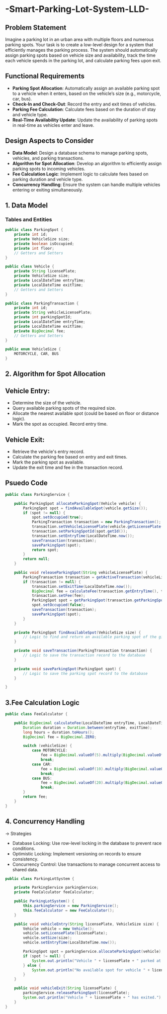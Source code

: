 # -Smart-Parking-Lot-System-LLD-
## Problem Statement
Imagine a parking lot in an urban area with multiple floors and numerous parking spots. Your task is to create a low-level design for a system that efficiently manages the parking process. The system should automatically assign parking spots based on vehicle size and availability, track the time each vehicle spends in the parking lot, and calculate parking fees upon exit.

## Functional Requirements
- **Parking Spot Allocation**: Automatically assign an available parking spot to a vehicle when it enters, based on the vehicle’s size (e.g., motorcycle, car, bus).
- **Check-In and Check-Out**: Record the entry and exit times of vehicles.
- **Parking Fee Calculation**: Calculate fees based on the duration of stay and vehicle type.
- **Real-Time Availability Update**: Update the availability of parking spots in real-time as vehicles enter and leave.

## Design Aspects to Consider
- **Data Model**: Design a database schema to manage parking spots, vehicles, and parking transactions.
- **Algorithm for Spot Allocation**: Develop an algorithm to efficiently assign parking spots to incoming vehicles.
- **Fee Calculation Logic**: Implement logic to calculate fees based on parking duration and vehicle type.
- **Concurrency Handling**: Ensure the system can handle multiple vehicles entering or exiting simultaneously.

## 1. Data Model

### Tables and Entities

```java
public class ParkingSpot {
    private int id;
    private VehicleSize size;
    private boolean isOccupied;
    private int floor;
    // Getters and Setters
}

public class Vehicle {
    private String licensePlate;
    private VehicleSize size;
    private LocalDateTime entryTime;
    private LocalDateTime exitTime;
    // Getters and Setters
}

public class ParkingTransaction {
    private int id;
    private String vehicleLicensePlate;
    private int parkingSpotId;
    private LocalDateTime entryTime;
    private LocalDateTime exitTime;
    private BigDecimal fee;
    // Getters and Setters
}

public enum VehicleSize {
    MOTORCYCLE, CAR, BUS
}
```

## 2. Algorithm for Spot Allocation

## Vehicle Entry:

- Determine the size of the vehicle.
- Query available parking spots of the required size.
- Allocate the nearest available spot (could be based on floor or distance logic).
- Mark the spot as occupied.
Record entry time.

## Vehicle Exit:

- Retrieve the vehicle's entry record.
- Calculate the parking fee based on entry and exit times.
- Mark the parking spot as available.
- Update the exit time and fee in the transaction record.

## Psuedo Code
```java
public class ParkingService {

    public ParkingSpot allocateParkingSpot(Vehicle vehicle) {
        ParkingSpot spot = findAvailableSpot(vehicle.getSize());
        if (spot != null) {
            spot.setOccupied(true);
            ParkingTransaction transaction = new ParkingTransaction();
            transaction.setVehicleLicensePlate(vehicle.getLicensePlate());
            transaction.setParkingSpotId(spot.getId());
            transaction.setEntryTime(LocalDateTime.now());
            saveTransaction(transaction);
            saveParkingSpot(spot);
            return spot;
        }
        return null;
    }

    public void releaseParkingSpot(String vehicleLicensePlate) {
        ParkingTransaction transaction = getActiveTransaction(vehicleLicensePlate);
        if (transaction != null) {
            transaction.setExitTime(LocalDateTime.now());
            BigDecimal fee = calculateFee(transaction.getEntryTime(), transaction.getExitTime(), getVehicleSize(vehicleLicensePlate));
            transaction.setFee(fee);
            ParkingSpot spot = getParkingSpot(transaction.getParkingSpotId());
            spot.setOccupied(false);
            saveTransaction(transaction);
            saveParkingSpot(spot);
        }
    }

    private ParkingSpot findAvailableSpot(VehicleSize size) {
        // Logic to find and return an available parking spot of the given size
    }

    private void saveTransaction(ParkingTransaction transaction) {
        // Logic to save the transaction record to the database
    }

    private void saveParkingSpot(ParkingSpot spot) {
        // Logic to save the parking spot record to the database
    }

}

```
## 3.Fee Calculation Logic
```java
public class FeeCalculator {

    public BigDecimal calculateFee(LocalDateTime entryTime, LocalDateTime exitTime, VehicleSize vehicleSize) {
        Duration duration = Duration.between(entryTime, exitTime);
        long hours = duration.toHours();
        BigDecimal fee = BigDecimal.ZERO;

        switch (vehicleSize) {
            case MOTORCYCLE:
                fee = BigDecimal.valueOf(5).multiply(BigDecimal.valueOf(hours));
                break;
            case CAR:
                fee = BigDecimal.valueOf(10).multiply(BigDecimal.valueOf(hours));
                break;
            case BUS:
                fee = BigDecimal.valueOf(20).multiply(BigDecimal.valueOf(hours));
                break;
        }
        return fee;
    }
}
```
## 4. Concurrency Handling
-> Strategies
- Database Locking: Use row-level locking in the database to prevent race conditions.
- Optimistic Locking: Implement versioning on records to ensure consistency.
- Concurrency Control: Use transactions to manage concurrent access to shared data.
```java
public class ParkingLotSystem {

    private ParkingService parkingService;
    private FeeCalculator feeCalculator;

    public ParkingLotSystem() {
        this.parkingService = new ParkingService();
        this.feeCalculator = new FeeCalculator();
    }

    public void vehicleEntry(String licensePlate, VehicleSize size) {
        Vehicle vehicle = new Vehicle();
        vehicle.setLicensePlate(licensePlate);
        vehicle.setSize(size);
        vehicle.setEntryTime(LocalDateTime.now());

        ParkingSpot spot = parkingService.allocateParkingSpot(vehicle);
        if (spot != null) {
            System.out.println("Vehicle " + licensePlate + " parked at spot " + spot.getId());
        } else {
            System.out.println("No available spot for vehicle " + licensePlate);
        }
    }

    public void vehicleExit(String licensePlate) {
        parkingService.releaseParkingSpot(licensePlate);
        System.out.println("Vehicle " + licensePlate + " has exited.");
    }
}

```
